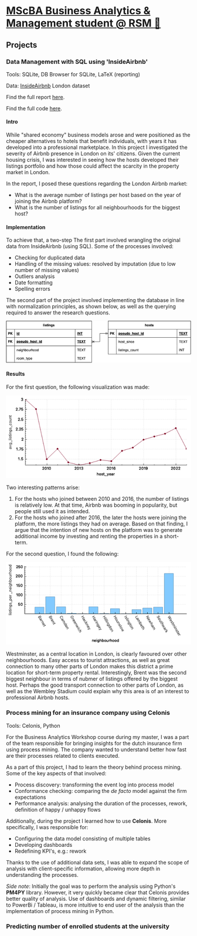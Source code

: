 # [MScBA Business Analytics & Management student @ RSM :link:](https://www.rsm.nl/education/master/msc-programmes/mscba-business-analytics-management/)

## Projects

### Data Management with SQL using 'InsideAirbnb'

Tools: SQLite, DB Browser for SQLite, LaTeX (reporting)

Data: [InsideAirbnb](http://insideairbnb.com/) London dataset

Find the full report [here](projects/sql/sql_report.pdf).

Find the full code [here](projects/sql/sql_code.txt).

#### Intro

While "shared economy" business models arose and were positioned as the cheaper alternatives to hotels that benefit individuals, with years it has developed into a professional marketplace. In this project I investigated the severity of Airbnb presence in London on its' citizens. Given the current housing crisis, I was interested in seeing how the hosts developed their listings portfolio and how those could affect the scarcity in the property market in London.

In the report, I posed these questions regarding the London Airbnb market:

- What is the average number of listings per host based on the year of joining the Airbnb platform?
- What is the number of listings for all neighbourhoods for the biggest host?

#### Implementation

To achieve that, a two-step The first part involved wrangling the original data from InsideAirbnb (using SQL). Some of the processes involved:

- Checking for duplicated data
- Handling of the missing values: resolved by imputation (due to low number of missing values)
- Outliers analysis
- Date formatting
- Spelling errors

The second part of the project involved implementing the database in line with normalization principles, as shown below, as well as the querying required to answer the research questions.

![Entity Relationship Diagram](projects/sql/ERD.png)

#### Results

For the first question, the following visualization was made:

![Line plot of average # of listings per year of joining](projects/sql/Q1.png)

Two interesting patterns arise:

1. For the hosts who joined between 2010 and 2016, the number of listings is relatively low. At that time, Airbnb was booming in popularity, but people still used it as intended.
2. For the hosts who joined after 2016, the later the hosts were joining the platform, the more listings they had on average. Based on that finding, I argue that the intention of new hosts on the platform was to generate additional income by investing and renting the properties in a short-term.

For the second question, I found the following:

![Line plot of average # of listings per year of joining](projects/sql/Q3.png)

Westminster, as a central location in London, is clearly favoured over other neighbourhoods. Easy access to tourist attractions, as well as great connection to many other parts of London makes this district a prime location for short-term property rental. Interestingly, Brent was the second biggest neighbour in terms of nubmer of listings offered by the biggest host. Perhaps the good transport connection to other parts of London, as well as the Wembley Stadium could explain why this area is of an interest to professional Airbnb hosts.

### Process mining for an insurance company using Celonis

Tools: Celonis, Python

For the Business Analytics Workshop course during my master, I was a part of the team responsible for bringing insights for the dutch insurance firm using process mining. The company wanted to understand better how fast are their processes related to clients executed.

As a part of this project, I had to learn the theory behind process mining. Some of the key aspects of that involved:

- Process discovery: transforming the event log into process model
- Conformance checking: comparing the *de facto* model against the firm expectations
- Performance analysis: analysing the duration of the processes, rework, definition of happy / unhappy flows

Additionally, during the project I learned how to use **Celonis**. More specifically, I was responsible for:

- Configuring the data model consisting of multiple tables
- Developing dashboards
- Redefining KPI's, e.g.: rework

Thanks to the use of additional data sets, I was able to expand the scope of analysis with client-specific information, allowing more depth in understanding the processes.

*Side note*: Initially the goal was to perform the analysis using Python's **PM4PY** library. However, it very quickly became clear that Celonis provides better quality of analysis. Use of dashboards and dynamic filtering, similar to PowerBi / Tableau, is more intuitive to end user of the analysis than the implementation of process mining in Python.

### Predicting number of enrolled students at the university


